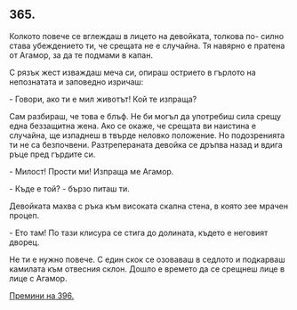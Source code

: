 ## 365.

Колкото повече се вглеждаш в лицето на девойката, толкова по-
силно става убеждението ти, че срещата не е случайна. Тя навярно е
пратена от Агамор, за да те подмами в капан.

С рязък жест изваждаш меча си, опираш острието в гърлото на
непознатата и заповедно изричаш:

\- Говори, ако ти е мил животът! Кой те изпраща?

Сам разбираш, че това е блъф. Не би могъл да употребиш сила
срещу една беззащитна жена. Ако се окаже, че срещата ви наистина е
случайна, ще изпаднеш в твърде неловко положение. Но подозренията
ти не са безпочвени. Разтрепераната девойка се дръпва назад и вдига
ръце пред гърдите си.

\- Милост! Прости ми! Изпраща ме Агамор.

\- Къде е той? - бързо питаш ти.

Девойката махва с ръка към високата скална стена, в която зее
мрачен процеп.

\- Ето там! По тази клисура се стига до долината, където е неговият
дворец.

Не ти е нужно повече. С един скок се озоваваш в седлото и
подкарваш камилата към отвесния склон. Дошло е времето да се
срещнеш лице в лице с Агамор.

[Премини на 396.](./396)
